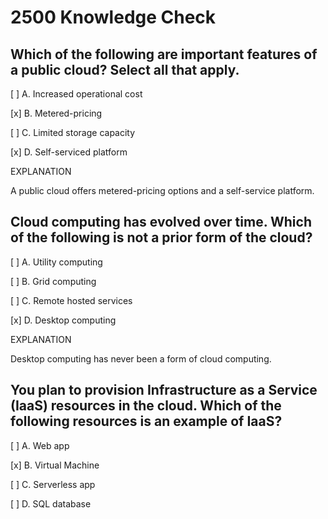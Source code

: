 # 2500 Knowledge Check

## Which of the following are important features of a public cloud? Select all that apply.

[ ] A. Increased operational cost

[x] B. Metered-pricing

[ ] C. Limited storage capacity

[x] D. Self-serviced platform

EXPLANATION

A public cloud offers metered-pricing options and a self-service platform.

## Cloud computing has evolved over time. Which of the following is not a prior form of the cloud?

[ ] A. Utility computing

[ ] B. Grid computing

[ ] C. Remote hosted services

[x] D. Desktop computing

EXPLANATION

Desktop computing has never been a form of cloud computing.

## You plan to provision Infrastructure as a Service (IaaS) resources in the cloud. Which of the following resources is an example of IaaS?

[ ] A. Web app

[x] B. Virtual Machine

[ ] C. Serverless app

[ ] D. SQL database
